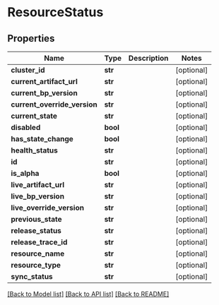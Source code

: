 # ResourceStatus

## Properties
Name | Type | Description | Notes
------------ | ------------- | ------------- | -------------
**cluster_id** | **str** |  | [optional] 
**current_artifact_url** | **str** |  | [optional] 
**current_bp_version** | **str** |  | [optional] 
**current_override_version** | **str** |  | [optional] 
**current_state** | **str** |  | [optional] 
**disabled** | **bool** |  | [optional] 
**has_state_change** | **bool** |  | [optional] 
**health_status** | **str** |  | [optional] 
**id** | **str** |  | [optional] 
**is_alpha** | **bool** |  | [optional] 
**live_artifact_url** | **str** |  | [optional] 
**live_bp_version** | **str** |  | [optional] 
**live_override_version** | **str** |  | [optional] 
**previous_state** | **str** |  | [optional] 
**release_status** | **str** |  | [optional] 
**release_trace_id** | **str** |  | [optional] 
**resource_name** | **str** |  | [optional] 
**resource_type** | **str** |  | [optional] 
**sync_status** | **str** |  | [optional] 

[[Back to Model list]](../README.md#documentation-for-models) [[Back to API list]](../README.md#documentation-for-api-endpoints) [[Back to README]](../README.md)


